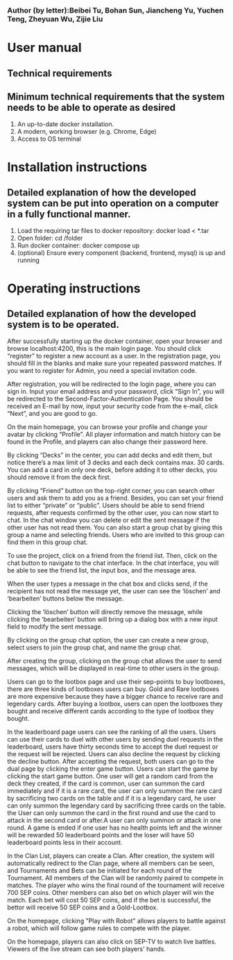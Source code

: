 ### Author (by letter):Beibei Tu, Bohan Sun, Jiancheng Yu, Yuchen Teng, Zheyuan Wu, Zijie Liu

# User manual
## Technical requirements
## Minimum technical requirements that the system needs to be able to operate as desired
1. An up-to-date docker installation.
2. A modern, working browser (e.g. Chrome, Edge)
3. Access to OS terminal


# Installation instructions
## Detailed explanation of how the developed system can be put into operation on a computer in a fully functional manner.
1. Load the requiring tar files to docker repository: docker load < *.tar
2. Open folder: cd /folder
3. Run docker container: docker compose up
4. (optional) Ensure every component (backend, frontend, mysql) is up and running

# Operating instructions
## Detailed explanation of how the developed system is to be operated.

After successfully starting up the docker container, open your browser and browse localhost:4200, this is the main login page. You should click “register” to register a new account as a user. In the registration page, you should fill in the blanks and make sure your repeated password matches. If you want to register for Admin, you need a special invitation code.


After registration, you will be redirected to the login page, where you can sign in. Input your email address and your password, click “Sign In”, you will be redirected to the Second-Factor-Authentication Page. You should be received an E-mail by now, input your security code from the e-mail, click “Next”, and you are good to go.

On the main homepage, you can browse your profile and change your avatar by clicking “Profile”. All player information and match history can be found in the Profile, and players can also change their password here.

By clicking “Decks” in the center, you can add decks and edit them, but notice there’s a max limit of 3 decks and each deck contains max. 30 cards. You can add a card in only one deck, before adding it to other decks, you should remove it from the deck first.

By clicking “Friend” button on the top-right corner, you can search other users and ask them to add you as a friend. Besides, you can set your friend list to either “private” or “public”. Users should be able to send friend requests, after requests confirmed by the other user, you can now start to chat. In the chat window you can delete or edit the sent message if the other user has not read them. You can also start a group chat by giving this group a name and  selecting friends. Users who are invited to this group can find them in this group chat.

To use the project, click on a friend from the friend list. Then, click on the chat button to navigate to the chat interface. In the chat interface, you will be able to see the friend list, the input box, and the message area.

When the user types a message in the chat box and clicks send, if the recipient has not read the message yet, the user can see the ‘löschen’ and ‘bearbeiten’ buttons below the message.

Clicking the ‘löschen’ button will directly remove the message, while clicking the ‘bearbeiten’ button will bring up a dialog box with a new input field to modify the sent message.

By clicking on the group chat option, the user can create a new group, select users to join the group chat, and name the group chat.

After creating the group, clicking on the group chat allows the user to send messages, which will be displayed in real-time to other users in the group.

Users can go to the lootbox page and use their sep-points to buy lootboxes, there are three kinds of lootboxes users can buy. Gold and Rare lootboxes are more expensive because they have a bigger chance to receive rare and legendary cards. After buying a lootbox, users can open the lootboxes they bought and receive different cards according to the type of lootbox they bought. 

In the leaderboard page users can see the ranking of all the users. Users can use their cards to duel with other users by sending duel requests in the leaderboard, users have thirty seconds time to accept the duel request or the request will be rejected. Users can also decline the request by clicking the decline button. After accepting the request, both users can go to the dual page by clicking the enter game button. Users can start the game by clicking the start game button. One user will get a random card from the deck they created, if the card is common, user can summon the card immediately and if it is a rare card, the user can only summon the rare card by sacrificing two cards on the table and if it is a legendary card, he user can only summon the legendary card by sacrificing three cards on the table. the User can only summon the card in the first round and use the card to attack in the second card or after.A user can only summon or attack in one round. A game is ended if one user has no health points left and the winner will be rewarded 50 leaderboard points and the loser will have 50 leaderboard points less in their account.

In the Clan List, players can create a Clan. After creation, the system will automatically redirect to the Clan page, where all members can be seen, and Tournaments and Bets can be initiated for each round of the Tournament. All members of the Clan will be randomly paired to compete in matches. The player who wins the final round of the tournament will receive 700 SEP coins. Other members can also bet on which player will win the match. Each bet will cost 50 SEP coins, and if the bet is successful, the bettor will receive 50 SEP coins and a Gold-Lootbox.

On the homepage, clicking "Play with Robot" allows players to battle against a robot, which will follow game rules to compete with the player.

On the homepage, players can also click on SEP-TV to watch live battles. Viewers of the live stream can see both players' hands.

